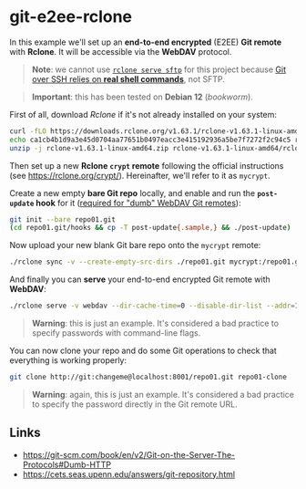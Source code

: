 # git-e2ee-rclone

In this example we'll set up an **end-to-end encrypted** (E2EE) **Git remote** with **Rclone**. It will be accessible via the **WebDAV** protocol.

> **Note**: we cannot use [`rclone serve sftp`](https://rclone.org/commands/rclone_serve_sftp/) for this project because [Git over SSH relies on **real shell commands**](https://serverfault.com/questions/620648/does-git-server-over-ssh-requires-sftp/620649#620649), not SFTP.

> **Important**: this has been tested on **Debian 12** (_bookworm_).

First of all, download _Rclone_ if it's not already installed on your system:

```bash
curl -fLO https://downloads.rclone.org/v1.63.1/rclone-v1.63.1-linux-amd64.zip
echo ca1cb4b1d9a3e45d0704aa77651b0497eacc3e415192936a5be7f7272f2c94c5 rclone-v1.63.1-linux-amd64.zip | sha256sum -c
unzip -j rclone-v1.63.1-linux-amd64.zip rclone-v1.63.1-linux-amd64/rclone
```

Then set up a new **Rclone `crypt` remote** following the official instructions (see https://rclone.org/crypt/). Hereinafter, we'll refer to it as `mycrypt`.

Create a new empty **bare Git repo** locally, and enable and run the **`post-update` hook** for it ([required for "dumb" WebDAV Git remotes](https://cets.seas.upenn.edu/answers/git-repository.html)):

```bash
git init --bare repo01.git
(cd repo01.git/hooks && cp -T post-update{.sample,} && ./post-update)
```

Now upload your new blank Git bare repo onto the `mycrypt` remote:

```bash
./rclone sync -v --create-empty-src-dirs ./repo01.git mycrypt:/repo01.git
```

And finally you can **serve** your end-to-end encrypted Git remote with **WebDAV**:

```bash
./rclone serve -v webdav --dir-cache-time=0 --disable-dir-list --addr=127.0.0.1:8001 --user=git --pass=changeme mycrypt:/
```

> **Warning**: this is just an example. It's considered a bad practice to specify passwords with command-line flags.

You can now clone your repo and do some Git operations to check that everything is working properly:

```bash
git clone http://git:changeme@localhost:8001/repo01.git repo01-clone
```

> **Warning**: again, this is just an example. It's considered a bad practice to specify the password directly in the Git remote URL.

## Links

- https://git-scm.com/book/en/v2/Git-on-the-Server-The-Protocols#Dumb-HTTP
- https://cets.seas.upenn.edu/answers/git-repository.html
